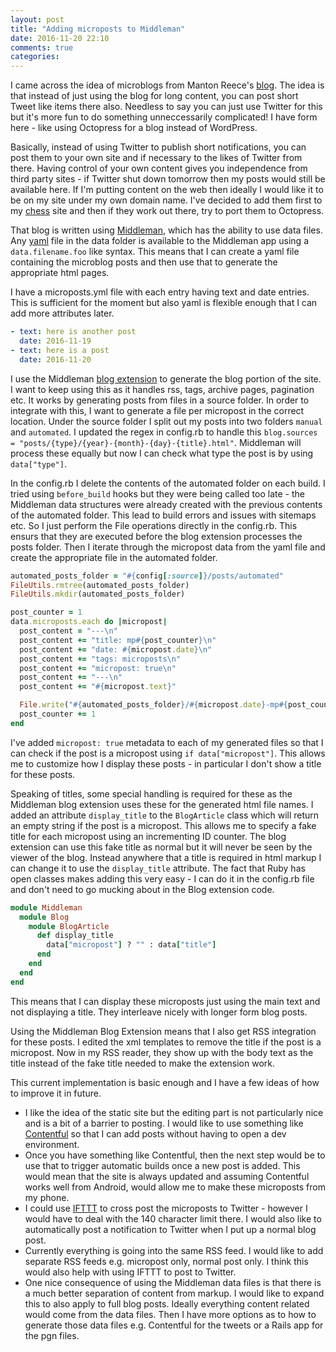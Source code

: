 ```yaml
---
layout: post
title: "Adding microposts to Middleman"
date: 2016-11-20 22:10
comments: true
categories: 
---
```


I came across the idea of microblogs from Manton Reece's [blog](http://www.manton.org/tag/microblogs).
The idea is that instead of just using the blog for long content, you can post short Tweet like items there also.
Needless to say you can just use Twitter for this but it's more fun to do something unneccessarily complicated!
I have form here - like using Octopress for a blog instead of WordPress.  

Basically, instead of using Twitter to publish short notifications, you can post them to your own site and if necessary to the likes of Twitter from there.
Having control of your own content gives you independence from third party sites - if Twitter shut down tomorrow then my posts would still be available here.
If I'm putting content on the web then ideally I would like it to be on my site under my own domain name.
I've decided to add them first to my [chess](http://www.gerardcondon.com/chess) site and then if they work out there, try to port them to Octopress.

That blog is written using [Middleman](http://www.middlemanapp.com), which has the ability to use data files.
Any [yaml](https://en.wikipedia.org/wiki/YAML) file in the data folder is available to the Middleman app using a `data.filename.foo` like syntax.
This means that I can create a yaml file containing the microblog posts and then use that to generate the appropriate html pages.

I have a microposts.yml file with each entry having text and date entries. This is sufficient for the moment but also yaml is flexible enough that I can add more attributes later.
``` yml microposts.yml
- text: here is another post
  date: 2016-11-19
- text: here is a post
  date: 2016-11-20
```

I use the Middleman [blog extension](https://middlemanapp.com/basics/blogging/) to generate the blog portion of the site.
I want to keep using this as it handles rss, tags, archive pages, pagination etc.
It works by generating posts from files in a source folder. In order to integrate with this, I want to generate a file per micropost in the correct location.
Under the source folder I split out my posts into two folders `manual` and `automated`.
I updated the regex in config.rb to handle this `blog.sources = "posts/{type}/{year}-{month}-{day}-{title}.html"`.
Middleman will process these equally but now I can check what type the post is by using `data["type"]`.

In the config.rb I delete the contents of the automated folder on each build.
I tried using `before_build` hooks but they were being called too late - the Middleman data structures were already created with the previous contents of the automated folder.
This lead to build errors and issues with sitemaps etc.
So I just perform the File operations directly in the config.rb. This ensurs that they are executed before the blog extension processes the posts folder.
Then I iterate through the micropost data from the yaml file and create the appropriate file in the automated folder.

``` ruby config.rb# Clear out automated posts folder
automated_posts_folder = "#{config[:source]}/posts/automated"
FileUtils.rmtree(automated_posts_folder)
FileUtils.mkdir(automated_posts_folder)

post_counter = 1
data.microposts.each do |micropost|
  post_content = "---\n"
  post_content += "title: mp#{post_counter}\n"
  post_content += "date: #{micropost.date}\n"
  post_content += "tags: microposts\n"
  post_content += "micropost: true\n"
  post_content += "---\n"
  post_content += "#{micropost.text}"

  File.write("#{automated_posts_folder}/#{micropost.date}-mp#{post_counter}.html.md", post_content)
  post_counter += 1
end
```

I've added `micropost: true` metadata to each of my generated files so that I can check if the post is a micropost using `if data["micropost"]`.
This allows me to customize how I display these posts - in particular I don't show a title for these posts.

Speaking of titles, some special handling is required for these as the Middleman blog extension uses these for the generated html file names.
I added an attribute `display_title` to the `BlogArticle` class which will return an empty string if the post is a micropost.
This allows me to specify a fake title for each micropost using an incrementing ID counter.
The blog extension can use this fake title as normal but it will never be seen by the viewer of the blog.
Instead anywhere that a title is required in html markup I can change it to use the `display_title`  attribute.
The fact that Ruby has open classes makes adding this very easy - I can do it in the config.rb file and don't need to go mucking about in the Blog extension code.

``` ruby config.rb
module Middleman
  module Blog
    module BlogArticle
      def display_title
        data["micropost"] ? "" : data["title"]
      end
    end
  end
end
```

This means that I can display these microposts just using the main text and not displaying a title. They interleave nicely with longer form blog posts.

Using the Middleman Blog Extension means that I also get RSS integration for these posts.
I edited the xml templates to remove the title if the post is a micropost.
Now in my RSS reader, they show up with the body text as the title instead of the fake title needed to make the extension work.

This current implementation is basic enough and I have a few ideas of how to improve it in future.

* I like the idea of the static site but the editing part is not particularly nice and is a bit of a barrier to posting. I would like to use something like [Contentful](https://www.contentful.com/) so that I can add posts without having to open a dev environment.
* Once you have something like Contentful, then the next step would be to use that to trigger automatic builds once a new post is added. This would mean that the site is always updated and assuming Contentful works well from Android, would allow me to make these microposts from my phone.
* I could use [IFTTT](https://ifttt.com/) to cross post the microposts to Twitter - however I would have to deal with the 140 character limit there. I would also like to automatically post a notification to Twitter when I put up a normal blog post.
* Currently everything is going into the same RSS feed. I would like to add separate RSS feeds e.g. micropost only, normal post only. I think this would also help with using IFTTT to post to Twitter.
* One nice consequence of using the Middleman data files is that there is a much better separation of content from markup. I would like to expand this to also apply to full blog posts. Ideally everything content related would come from the data files. Then I have more options as to how to generate those data files e.g. Contentful for the tweets or a Rails app for the pgn files.